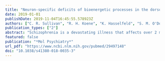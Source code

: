 ```yaml
---
title: "Neuron-specific deficits of bioenergetic processes in the dorsolateral prefrontal cortex in schizophrenia"
date: 2019-01-01
publishDate: 2019-11-04T16:45:55.578923Z
authors: ["C. R. Sullivan", "R. H. Koene", "K. Hasselfeld", "S. M. O'Donovan", "A. Ramsey", "R. E. McCullumsmith"]
publication_types: ["2"]
abstract: "Schizophrenia is a devastating illness that affects over 2 million people in the United States and costs society billions of dollars annually. New insights into the pathophysiology of schizophrenia are needed to provide the conceptual framework to facilitate development of new treatment strategies. We examined bioenergetic pathways in the dorsolateral prefrontal cortex (DLPFC) of subjects with schizophrenia and control subjects using western blot analysis, quantitative real-time polymerase chain reaction, and enzyme/substrate assays. Laser-capture microdissection-quantitative polymerase chain reaction was used to examine these pathways at the cellular level. We found decreases in hexokinase (HXK) and phosphofructokinase (PFK) activity in the DLPFC, as well as decreased PFK1 mRNA expression. In pyramidal neurons, we found an increase in monocarboxylate transporter 1 mRNA expression, and decreases in HXK1, PFK1, glucose transporter 1 (GLUT1), and GLUT3 mRNA expression. These results suggest abnormal bioenergetic function, as well as a neuron-specific defect in glucose utilization, in the DLPFC in schizophrenia."
featured: false
publication: "*Mol Psychiatry*"
url_pdf: "https://www.ncbi.nlm.nih.gov/pubmed/29497148"
doi: "10.1038/s41380-018-0035-3"
---
```


